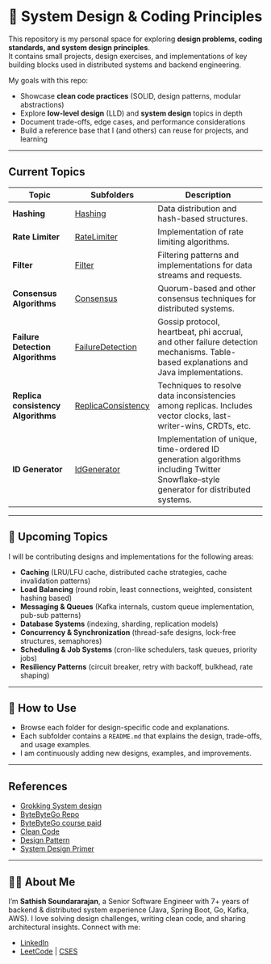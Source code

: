 # 🎯 System Design & Coding Principles

This repository is my personal space for exploring **design problems, coding standards, and system design principles**.  
It contains small projects, design exercises, and implementations of key building blocks used in distributed systems and backend engineering.  

My goals with this repo:
- Showcase **clean code practices** (SOLID, design patterns, modular abstractions)  
- Explore **low-level design** (LLD) and **system design** topics in depth  
- Document trade-offs, edge cases, and performance considerations  
- Build a reference base that I (and others) can reuse for projects, and learning  

---

## Current Topics

| Topic | Subfolders | Description |
|-------|------------|------------|
| **Hashing** | [Hashing](./Hashing) | Data distribution and hash-based structures. |
| **Rate Limiter** | [RateLimiter](./RateLimiter) | Implementation of rate limiting algorithms. |
| **Filter** | [Filter](./Filter) | Filtering patterns and implementations for data streams and requests. |
| **Consensus Algorithms** | [Consensus](./Consensus) | Quorum-based and other consensus techniques for distributed systems. |
| **Failure Detection Algorithms** | [FailureDetection](./FailureDetection) | Gossip protocol, heartbeat, phi accrual, and other failure detection mechanisms. Table-based explanations and Java implementations. |
| **Replica consistency Algorithms** | [ReplicaConsistency](./ReplicaConsistency) | Techniques to resolve data inconsistencies among replicas. Includes vector clocks, last-writer-wins, CRDTs, etc. |
| **ID Generator** | [IdGenerator](./IdGenerator) | Implementation of unique, time-ordered ID generation algorithms including Twitter Snowflake–style generator for distributed systems. |

---

## 📅 Upcoming Topics

I will be contributing designs and implementations for the following areas:  

- **Caching** (LRU/LFU cache, distributed cache strategies, cache invalidation patterns)  
- **Load Balancing** (round robin, least connections, weighted, consistent hashing based)  
- **Messaging & Queues** (Kafka internals, custom queue implementation, pub-sub patterns)  
- **Database Systems** (indexing, sharding, replication models)  
- **Concurrency & Synchronization** (thread-safe designs, lock-free structures, semaphores)  
- **Scheduling & Job Systems** (cron-like schedulers, task queues, priority jobs)  
- **Resiliency Patterns** (circuit breaker, retry with backoff, bulkhead, rate shaping)  

---

## 🚀 How to Use
- Browse each folder for design-specific code and explanations.  
- Each subfolder contains a `README.md` that explains the design, trade-offs, and usage examples.  
- I am continuously adding new designs, examples, and improvements.  

---

## References
- [Grokking System design](https://drive.google.com/file/d/1lXflm5NSP9MR4XX2YKSnaOMJpPXzN5CO/view?usp=sharing)
- [ByteByteGo Repo](https://github.com/ByteByteGoHq/system-design-101)
- [ByteByteGo course paid](https://bytebytego.com/courses/system-design-interview)
- [Clean Code](https://www.amazon.com/Clean-Code-Handbook-Software-Craftsmanship/dp/B08X8ZXT15)
- [Design Pattern](https://refactoring.guru/design-patterns)
- [System Design Primer](https://github.com/donnemartin/system-design-primer)

----
## 🧑‍💻 About Me 

I’m **Sathish Soundararajan**, a Senior Software Engineer with 7+ years of backend & distributed system experience (Java, Spring Boot, Go, Kafka, AWS). I love solving design challenges, writing clean code, and sharing architectural insights. 
Connect with me: 
- [LinkedIn](https://www.linkedin.com/in/sathish-soundararajan-85a877227)
- [LeetCode](https://leetcode.com/u/leetsatzh) | [CSES](https://cses.fi/user/259187)
